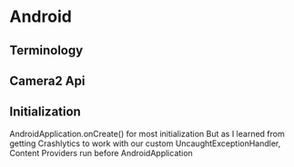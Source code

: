 Android
=======

Terminology
-----------

Camera2 Api
-----------

Initialization
--------------
AndroidApplication.onCreate() for most initialization
But as I learned from getting Crashlytics to work with our custom UncaughtExceptionHandler, Content Providers run before AndroidApplication
